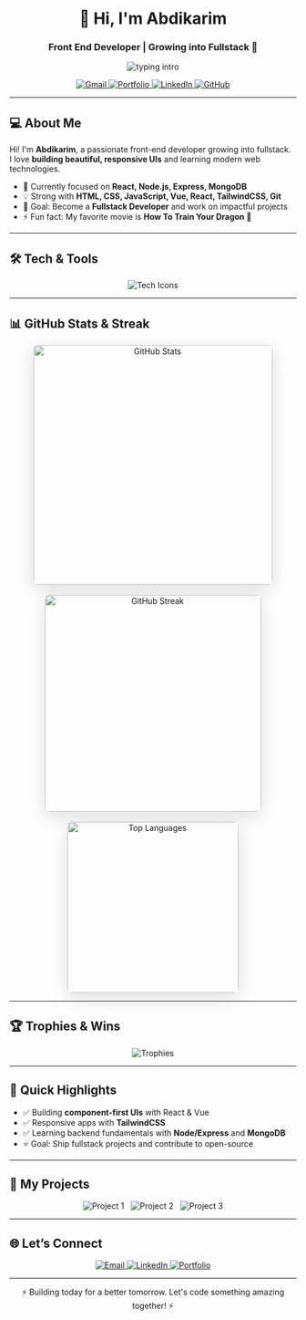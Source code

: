 <h1 align="center">👋 Hi, I'm Abdikarim</h1>
<h3 align="center">Front End Developer | Growing into Fullstack 🚀</h3>

<p align="center">
  <!-- Typing intro -->
  <img src="https://readme-typing-svg.demolab.com?font=Inter&size=26&duration=3000&color=9966EB&width=680&height=50&lines=I+build+clean+UIs.;I+love+React,+Vue+%26+Tailwind.;Learning+Node,+Express+%26+MongoDB." alt="typing intro" />
</p>

<p align="center">
  <!-- Social badges -->
  <a href="mailto:abdikarim.dev01@gmail.com">
    <img src="https://img.shields.io/badge/Gmail-D14836?style=for-the-badge&logo=gmail&logoColor=white" alt="Gmail"/>
  </a>
  <a href="https://my-portfolio-ten-henna-48.vercel.app/">
    <img src="https://img.shields.io/badge/Portfolio-000000?style=for-the-badge&logo=vercel&logoColor=white" alt="Portfolio"/>
  </a>
  <a href="https://www.linkedin.com/in/abdikarim-dev-b6a94b388/">
    <img src="https://img.shields.io/badge/LinkedIn-0077B5?style=for-the-badge&logo=linkedin&logoColor=white" alt="LinkedIn"/>
  </a>
  <a href="https://github.com/cabdikariim242">
    <img src="https://img.shields.io/badge/GitHub-181717?style=for-the-badge&logo=github&logoColor=white" alt="GitHub"/>
  </a>
</p>

---

## 💻 About Me  

Hi! I'm **Abdikarim**, a passionate front-end developer growing into fullstack.  
I love **building beautiful, responsive UIs** and learning modern web technologies.

- 🔭 Currently focused on **React, Node.js, Express, MongoDB**  
- 💡 Strong with **HTML, CSS, JavaScript, Vue, React, TailwindCSS, Git**  
- 🎯 Goal: Become a **Fullstack Developer** and work on impactful projects  
- ⚡ Fun fact: My favorite movie is **How To Train Your Dragon 🐉**

---

## 🛠 Tech & Tools  

<p align="center">
  <img src="https://skillicons.dev/icons?i=html,css,js,vue,react,tailwind,git,github,vscode,nodejs,mongodb,express" alt="Tech Icons" />
</p>

---

## 📊 GitHub Stats & Streak  

<div align="center" style="display:flex;flex-wrap:wrap;gap:18px;justify-content:center;align-items:flex-start;">
  <!-- GitHub Stats -->
  <img src="https://github-readme-stats.vercel.app/api?username=cabdikariim242&show_icons=true&theme=radical&count_private=true&hide_title=true" alt="GitHub Stats" width="420" style="border-radius:8px;box-shadow:0 8px 30px rgba(0,0,0,0.12)"/>

  <!-- GitHub Streak -->
  <img src="https://github-readme-streak-stats.vercel.app/?user=cabdikariim242&theme=radical&hide_border=true&date_format=M%20j%5B%2C%20Y%5D" alt="GitHub Streak" width="380" style="border-radius:8px;box-shadow:0 8px 30px rgba(0,0,0,0.12)"/>

  <!-- Top Languages -->
  <img src="https://github-readme-stats.vercel.app/api/top-langs/?username=cabdikariim242&layout=compact&theme=radical&hide_title=true" alt="Top Languages" width="300" style="border-radius:8px;box-shadow:0 8px 30px rgba(0,0,0,0.12)"/>
</div>

---

## 🏆 Trophies & Wins  

<p align="center">
  <img src="https://github-profile-trophy.vercel.app/?username=cabdikariim242&theme=radical&no-frame=true&row=1&column=4" alt="Trophies" />
</p>

---

## 🔎 Quick Highlights  

- ✅ Building **component-first UIs** with React & Vue  
- ✅ Responsive apps with **TailwindCSS**  
- ✅ Learning backend fundamentals with **Node/Express** and **MongoDB**  
- ⭐ Goal: Ship fullstack projects and contribute to open-source  

---

## 💬 My Projects  

<p align="center">
  <img src="https://img.shields.io/badge/Project-E-commerce%20UI-9cf?style=flat-square" alt="Project 1"/> &nbsp;
  <img src="https://img.shields.io/badge/Project-Rotating%20Gallery-F7A?style=flat-square" alt="Project 2"/> &nbsp;
  <img src="https://img.shields.io/badge/Project-Pomodoro%20Timer-68D?style=flat-square" alt="Project 3"/>
</p>

---

## 🌐 Let’s Connect  

<p align="center">
  <a href="mailto:abdikarim.dev01@gmail.com">
    <img src="https://img.shields.io/badge/Email-D14836?style=for-the-badge&logo=gmail&logoColor=white" alt="Email"/>
  </a>
  <a href="https://www.linkedin.com/in/abdikarim-dev-b6a94b388/">
    <img src="https://img.shields.io/badge/LinkedIn-0077B5?style=for-the-badge&logo=linkedin&logoColor=white" alt="LinkedIn"/>
  </a>
  <a href="https://my-portfolio-ten-henna-48.vercel.app/">
    <img src="https://img.shields.io/badge/Portfolio-000000?style=for-the-badge&logo=vercel&logoColor=white" alt="Portfolio"/>
  </a>
</p>

---

<p align="center">⚡ Building today for a better tomorrow. Let's code something amazing together! ⚡</p>
